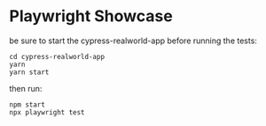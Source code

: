 # Playwright Showcase


be sure to start the cypress-realworld-app before running the tests:
```
cd cypress-realworld-app
yarn
yarn start
```

then run:
```
npm start
npx playwright test
```
